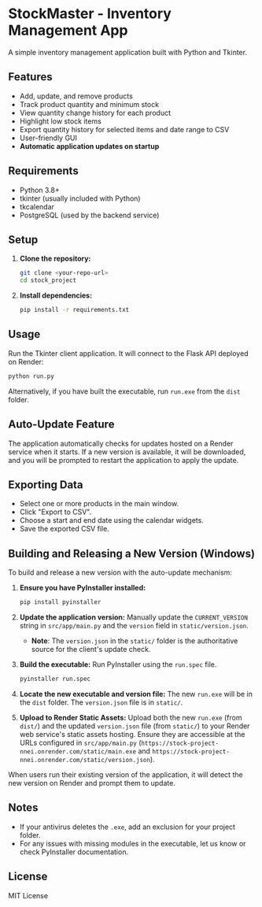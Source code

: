 # StockMaster - Inventory Management App

A simple inventory management application built with Python and Tkinter.

## Features
- Add, update, and remove products
- Track product quantity and minimum stock
- View quantity change history for each product
- Highlight low stock items
- Export quantity history for selected items and date range to CSV
- User-friendly GUI
- **Automatic application updates on startup**

## Requirements
- Python 3.8+
- tkinter (usually included with Python)
- tkcalendar
- PostgreSQL (used by the backend service)

## Setup
1. **Clone the repository:**
   ```sh
   git clone <your-repo-url>
   cd stock_project
   ```
2. **Install dependencies:**
   ```sh
   pip install -r requirements.txt
   ```

## Usage
Run the Tkinter client application. It will connect to the Flask API deployed on Render:
```sh
python run.py
```

Alternatively, if you have built the executable, run `run.exe` from the `dist` folder.

## Auto-Update Feature
The application automatically checks for updates hosted on a Render service when it starts. If a new version is available, it will be downloaded, and you will be prompted to restart the application to apply the update.

## Exporting Data
- Select one or more products in the main window.
- Click "Export to CSV".
- Choose a start and end date using the calendar widgets.
- Save the exported CSV file.

## Building and Releasing a New Version (Windows)
To build and release a new version with the auto-update mechanism:

1.  **Ensure you have PyInstaller installed:**
    ```sh
    pip install pyinstaller
    ```

2.  **Update the application version:** Manually update the `CURRENT_VERSION` string in `src/app/main.py` and the `version` field in `static/version.json`.
    *   **Note**: The `version.json` in the `static/` folder is the authoritative source for the client's update check.

3.  **Build the executable:** Run PyInstaller using the `run.spec` file.
    ```sh
    pyinstaller run.spec
    ```

4.  **Locate the new executable and version file:** The new `run.exe` will be in the `dist` folder. The `version.json` file is in `static/`.

5.  **Upload to Render Static Assets:** Upload both the new `run.exe` (from `dist/`) and the updated `version.json` file (from `static/`) to your Render web service's static assets hosting. Ensure they are accessible at the URLs configured in `src/app/main.py` (`https://stock-project-nnei.onrender.com/static/main.exe` and `https://stock-project-nnei.onrender.com/static/version.json`).

When users run their existing version of the application, it will detect the new version on Render and prompt them to update.

## Notes
- If your antivirus deletes the `.exe`, add an exclusion for your project folder.
- For any issues with missing modules in the executable, let us know or check PyInstaller documentation.

## License
MIT License 